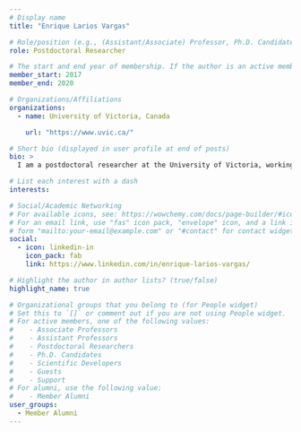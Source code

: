 ```yaml
---
# Display name
title: "Enrique Larios Vargas"

# Role/position (e.g., (Assistant/Associate) Professor, Ph.D. Candidate)
role: Postdoctoral Researcher

# The start and end year of membership. If the author is an active member, leave member_end empty. Otherwise, fill in.
member_start: 2017
member_end: 2020

# Organizations/Affiliations
organizations:
  - name: University of Victoria, Canada

    url: "https://www.uvic.ca/"

# Short bio (displayed in user profile at end of posts)
bio: >
  I am a postdoctoral researcher at the University of Victoria, working in the CHISEL group in the Behavioral Science of Software Engineering area. Previously, I was a lecturer at the Delft University of Technology, 3+ years of experience specializing in empirical software engineering, behavioural science of software engineering, software security and software analytics. Passionate about teaching and research, who loves improving software engineering practices by applying scientific methods. I am interested in devising innovative ways through the lens of human behavioural science for solving recurrent challenges in software engineering.

# List each interest with a dash
interests:

# Social/Academic Networking
# For available icons, see: https://wowchemy.com/docs/page-builder/#icons
# For an email link, use "fas" icon pack, "envelope" icon, and a link in the
# form "mailto:your-email@example.com" or "#contact" for contact widget.
social:
  - icon: linkedin-in
    icon_pack: fab
    link: https://www.linkedin.com/in/enrique-larios-vargas/

# Highlight the author in author lists? (true/false)
highlight_name: true

# Organizational groups that you belong to (for People widget)
# Set this to `[]` or comment out if you are not using People widget.
# For active members, one of the following values: 
#    - Associate Professors
#    - Assistant Professors
#    - Postdoctoral Researchers
#    - Ph.D. Candidates
#    - Scientific Developers
#    - Guests
#    - Support
# For alumni, use the following value:
#    - Member Alumni
user_groups:
  - Member Alumni
---
```

